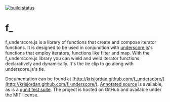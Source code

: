 [![build status](https://secure.travis-ci.org/KrisJordan/f_underscore.png)](http://travis-ci.org/KrisJordan/f_underscore)
# f_

f_underscore.js is a library of functions that create and compose iterator functions. It is designed to be used in conjunction with [underscore.js](http://underscorejs.org)'s functions that employ iterators, functions like filter and map. With the f_underscore.js library you can wield and weld iterator functions declaratively and dynamically. It's the tie clip to go along with underscore.js's tie.

Documentation can be found at [http://krisjordan.github.com/f_underscore/](http://krisjordan.github.com/f_underscore/). [Annotated source](http://krisjordan.github.com/f_underscore/docs/f_underscore.html) is available, as is a [qunit test suite](http://krisjordan.github.com/f_underscore/test/test.html). The project is hosted on GitHub and available under the MIT license.
